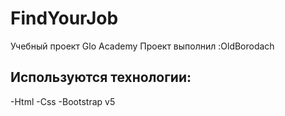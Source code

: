 # FindYourJob
Учебный проект Glo Academy
Проект выполнил :OldBorodach
## Используются технологии:
-Html
-Css
-Bootstrap v5
